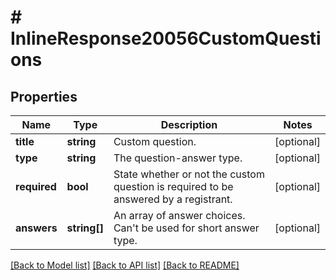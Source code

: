 # # InlineResponse20056CustomQuestions

## Properties

Name | Type | Description | Notes
------------ | ------------- | ------------- | -------------
**title** | **string** | Custom question. | [optional] 
**type** | **string** | The question-answer type. | [optional] 
**required** | **bool** | State whether or not the custom question is required to be answered by a registrant. | [optional] 
**answers** | **string[]** | An array of answer choices. Can&#39;t be used for short answer type. | [optional] 

[[Back to Model list]](../../README.md#documentation-for-models) [[Back to API list]](../../README.md#documentation-for-api-endpoints) [[Back to README]](../../README.md)


